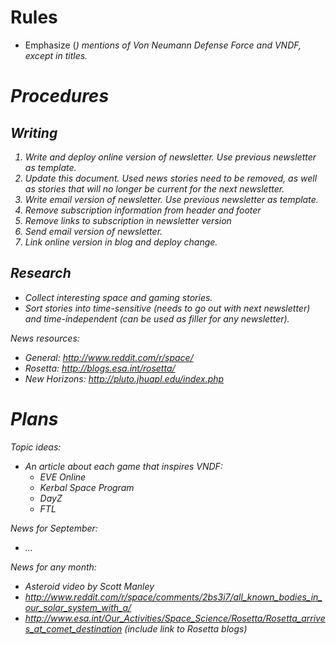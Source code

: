 # Rules

- Emphasize (<em>) mentions of <em>Von Neumann Defense Force</em> and
  <em>VNDF</em>, except in titles.

# Procedures

## Writing

1. Write and deploy online version of newsletter. Use previous newsletter as
template.
1. Update this document. Used news stories need to be removed, as well as
stories that will no longer be current for the next newsletter.
1. Write email version of newsletter. Use previous newsletter as template.
  1. Remove subscription information from header and footer
  1. Remove links to subscription in newsletter version
1. Send email version of newsletter.
1. Link online version in blog and deploy change.


## Research

- Collect interesting space and gaming stories.
- Sort stories into time-sensitive (needs to go out with next newsletter) and
time-independent (can be used as filler for any newsletter).

News resources:
- General: http://www.reddit.com/r/space/
- Rosetta: http://blogs.esa.int/rosetta/
- New Horizons: http://pluto.jhuapl.edu/index.php


# Plans

Topic ideas:
- An article about each game that inspires VNDF:
  - EVE Online
  - Kerbal Space Program
  - DayZ
  - FTL


News for September:
- ...

News for any month:
- Asteroid video by Scott Manley
- http://www.reddit.com/r/space/comments/2bs3i7/all_known_bodies_in_our_solar_system_with_a/
- http://www.esa.int/Our_Activities/Space_Science/Rosetta/Rosetta_arrives_at_comet_destination
  (include link to Rosetta blogs)
